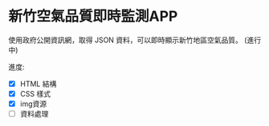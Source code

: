 # 新竹空氣品質即時監測APP
使用政府公開資訊網，取得 JSON 資料，可以即時顯示新竹地區空氣品質。 (進行中)

進度: 
- [x] HTML 結構
- [x] CSS 樣式
- [x] img資源
- [ ] 資料處理
